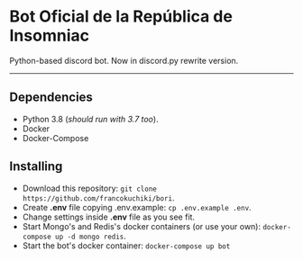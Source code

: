 # Bot Oficial de la República de Insomniac
Python-based discord bot. Now in discord.py rewrite version.

---

## Dependencies
* Python 3.8 (*should run with 3.7 too*).
* Docker
* Docker-Compose

## Installing
* Download this repository: `git clone https://github.com/francokuchiki/bori`.
* Create **.env** file copying .env.example: `cp .env.example .env`.
* Change settings inside **.env** file as you see fit.
* Start Mongo's and Redis's docker containers (or use your own): `docker-compose up -d mongo redis`.
* Start the bot's docker container: `docker-compose up bot`
